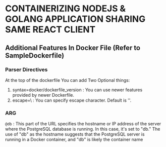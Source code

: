 # CONTAINERIZING NODEJS & GOLANG APPLICATION SHARING SAME REACT CLIENT

## Additional Features In Docker File (Refer to SampleDockerfile)

### Parser Directives

At the top of the dockerfile You can add Two Optional things:

1. syntax=docker/dockerfile_version : You can use newer features provided by newer Dockerfile.
2. escape=\ : You can specify escape character. Default is '\'.

### ARG 

`@db` :  This part of the URL specifies the hostname or IP address of the server where the PostgreSQL database is running. In this case, it's set to "db." The use of "db" as the hostname suggests that the PostgreSQL server is running in a Docker container, and "db" is likely the container name